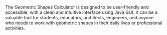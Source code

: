 The Geometric Shapes Calculator is designed to be user-friendly and accessible, with a clean and intuitive interface using Java GUI.
It can be a valuable tool for students, educators, architects, engineers, and anyone who needs to work with geometric shapes in their daily lives or professional activities.
